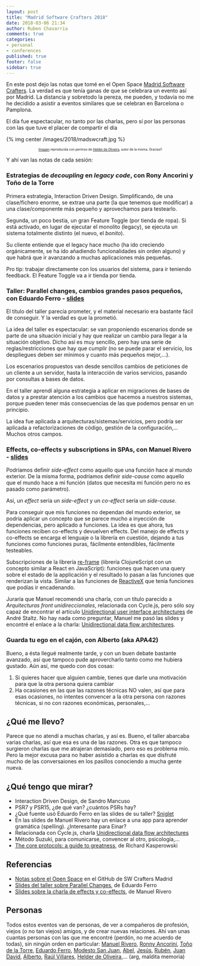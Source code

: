 ```yaml
---
layout: post
title: "Madrid Software Crafters 2018"
date: 2018-03-06 21:34
author: Ruben Chavarria
comments: true
categories: 
- personal
- conferences
published: true
footer: false
sidebar: true
---
```


En este post dejo las notas que tomé en el Open Space [Madrid Software Crafters](http://madswcraft.com/). La verdad es que tenía ganas de que se celebrara un evento así por Madrid. La distancia y sobretodo la pereza, me pueden, y todavía no me he decidido a asistir a eventos similares que se celebran en Barcelona o Pamplona.

El día fue espectacular, no tanto por las charlas, pero sí por las personas con las que tuve el placer de compartir el día

{% img center /images/2018/madswcraft.jpg %}

<div style="text-align: center">
  <span style="font-size: 60%">
    <a href="https://twitter.com/madswcraft/status/967447494526488576">Imagen</a> reproducida con perimso de <a href="https://twitter.com/HelderDOliveira">Helder de Oliveira</a>, autor de la misma. Gracias!!
  </span>
</div>

<!-- more -->

Y ahí van las notas de cada sesión:

### Estrategias de *decoupling* en *legacy code*, con Rony Ancorini y Toño de la Torre

Primera estrategia, Interaction Driven Design. Simplificando, de una clase/fichero enorme, se extrae una parte (la que tenemos que modificar) a una clase/componente más pequeño y aprovechamos para testearlo.

Segunda, un poco bestia, un gran Feature Toggle (por tienda de ropa). Si está activado, en lugar de ejecutar el monolito (legacy), se ejecuta un sistema totalmente distinto (el nuevo, el *bonito*).

Su cliente entiende que el legacy hace mucho (ha ido creciendo orgánicamente, se ha ido añadiendo funcionalidades sin orden alguno) y que habrá que ir avanzando a muchas aplicaciones más pequeñas.

Pro tip: trabajar directamente con los usuarios del sistema, para ir teniendo feedback. El Feature Toggle va a ir tienda por tienda.

### Taller: Parallel changes, cambios grandes pasos pequeños, con Eduardo Ferro - [slides](http://www.eferro.net/2018/02/slides-taller-parallel-changes-software.html)

El título del taller parecía prometer, y el material necesario era bastante fácil de conseguir. Y la verdad es que la prometió.

La idea del taller es espectacular: se van proponiendo escenarios donde se parte de una situación inicial y hay que realizar un cambio para llegar a la situación objetivo. Dicho así es muy sencillo, pero hay una serie de reglas/restricciones que hay que cumplir (no se puede parar el servicio, los despliegues deben ser mínimos y cuanto más pequeños mejor,...).

Los escenarios propuestos van desde sencillos cambios de peticiones de un cliente a un servidor, hasta la interacción de varios servicios, pasando por consultas a bases de datos.

En el taller aprendí alguna estrategia a aplicar en migraciones de bases de datos y a prestar atención a los cambios que hacemos a nuestros sistemas, porque pueden tener más consecuencias de las que podemos pensar en un principio.


La idea fue aplicada a arquitecturas/sistemas/servicios, pero podría ser aplicada a refactorizaciones de código, gestión de la configuración,... Muchos otros campos.

### Effects, co-effects y subscriptions in SPAs, con Manuel Rivero - [slides](https://drive.google.com/file/d/1VtVziPtOvI68AQiMcq5nq2YGO1YI_x4D/view)

Podríamos definir *side-effect* como aquello que una función hace al *mundo* exterior. De la misma forma, podríamos definir *side-cause* como aquello que el mundo hace a mi función (datos que necesita mi función pero no es pasado como parámetro).

Así, un *effect* sería un *side-effect* y un *co-effect* sería un *side-cause*.

Para conseguir que mis funciones no dependan del mundo exterior, se podría aplicar un concepto que se parece mucho a inyección de dependencias, pero aplicado a funciones. La idea es que ahora, tus funciones reciben co-effects y devuelven effects. Del manejo de effects y co-effects se encarga el lenguaje o la librería en cuestión, dejando a tus funciones como funciones puras, fácilmente entendibles, fácilmente testeables.

Subscripciones de la librería [re-frame](https://github.com/Day8/re-frame) (librería ClojureScript con un concepto similar a React en JavaScript): funciones que hacen una query sobre el estado de la applicación y el resultado lo pasan a las funciones que renderizan la vista. Similar a las funciones de [ReactiveX](/blog/2017/12/12/programacion-reactiva-javascript/) que tenía funciones que podías ir encadenando.

Juraría que Manuel recomendó una charla, con un título parecido a *Arquitecturas front unidireccionales*, relacionada con Cycle.js, pero sólo soy capaz de encontrar el artículo [Unidirectional user interface architectures](https://staltz.com/unidirectional-user-interface-architectures.html) de André Staltz. No hay nada como preguntar, Manuel me pasó las slides y encontré el enlace a la charla: [Unidirectional data flow architectures](https://vimeo.com/168652278).

### Guarda tu ego en el cajón, con Alberto (aka APA42)

Bueno, a ésta llegué realmente tarde, y con un buen debate bastante avanzado, así que tampoco pude aprovercharlo tanto como me hubiera gustado. Aún así, me quedo con dos cosas:

1. Si quieres hacer que alguien cambie, tienes que darle una motivación para que la otra persona quiera cambiar
2. Ha ocasiones en las que las razones técnicas NO valen, así que para esas ocasiones, no intentes convencer a la otra persona con razones técnicas, si no con razones económicas, personales,...

## ¿Qué me llevo?

Parece que no atendí a muchas charlas, y así es. Bueno, el taller abarcaba varias charlas, así que esa es una de las razones. Otra es que tampoco surgieron charlas que me atrajeran demasiado, pero eso es problema mío. Pero la mejor excusa para no haber asistido a charlas es que disfruté mucho de las conversaiones en los pasillos conociendo a mucha gente nueva.

## ¿Qué tengo que mirar?

- Interaction Driven Design, de Sandro Mancuso
- PSR7 y PSR15, ¿de qué van? ¿cuántos PSRs hay?
- ¿Qué fuente usó Eduardo Ferro en las slides de su taller? [Sniglet](https://fonts.google.com/specimen/Sniglet)
- En las slides de Manuel Rivero hay un enlace a una app para aprender gramática (spelling). ¿Interesante para Einar?
- Relacionada con Cycle.js, charla [Unidirectional data flow architectures](https://vimeo.com/168652278)
- Método Suzuki, para comunicarse, convencer al otro, psicología,...
- [The core protocols: a guide to greatness](https://www.amazon.es/Core-Protocols-Guide-Greatness/dp/0692381082), de Richard Kasperowski

## Referencias

- [Notas sobre el Open Space](https://github.com/SoftwareCraftersMadrid/resumen-madswcraft18) en el GitHub de SW Crafters Madrid
- [Slides del taller sobre Parallel Changes](http://www.eferro.net/2018/02/slides-taller-parallel-changes-software.html), de Eduardo Ferro
- [Slides sobre la charla de effects y co-effects](https://drive.google.com/file/d/1VtVziPtOvI68AQiMcq5nq2YGO1YI_x4D/view), de Manuel Rivero

## Personas

Todos estos eventos van de personas, de ver a compañeros de profesión, viejos (o no tan viejos) amigos, y de crear nuevas relaciones. Ahí van unas cuantas personas con las que me encontré (perdón, no me acuerdo de todas), sin ningún orden en particular: [Manuel Rivero](https://twitter.com/trikitrok), [Ronny Ancorini](https://twitter.com/RonnyAncorini), [Toño de la Torre](https://twitter.com/adelatorrefoss), [Eduardo Ferro](https://twitter.com/eferro), [Modesto San Juan](https://twitter.com/msanjuan), [Abel](https://twitter.com/amisai), [Jesús](https://twitter.com/jeslopcru), [Rubén](https://twitter.com/rubendm23), [Juan David](https://twitter.com/juandvegarguez), [Alberto](https://twitter.com/APA42), [Raúl Villares](https://twitter.com/RaulVillaresBg), [Helder de Oliveira](https://twitter.com/HelderDOliveira),... (arg, maldita memoria)

